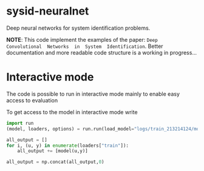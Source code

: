 # sysid-neuralnet
Deep neural networks for system identification problems.

**NOTE**: This code implement the examples of the paper: ``Deep  Convolutional  Networks  in  System  Identification``. Better documentation and more readable code structure is a working in progress...

# Interactive mode
The code is possible to run in  interactive mode mainly to enable easy access to evaluation 

To get access to the model in interactive mode write

```python
import run
(model, loaders, options) = run.run(load_model="logs/train_213214124/model.pt")

all_output = []
for i, (u, y) in enumerate(loaders["train"]):
    all_output += [model(u,y)]

all_output = np.concat(all_output,0)
```
